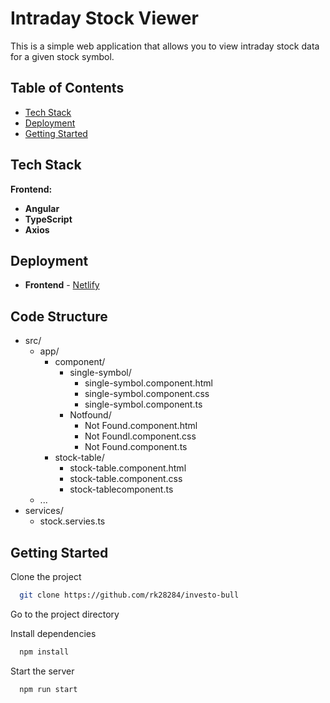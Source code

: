 # Intraday Stock Viewer

This is a simple web application that allows you to view intraday stock data for a given stock symbol.
## Table of Contents

- [Tech Stack](#tech-stack)
- [Deployment](#deployment)
- [Getting Started](#links)

## Tech Stack

**Frontend:**

- **Angular** 
- **TypeScript** 
- **Axios** 

## Deployment

- **Frontend** - [Netlify](https://clientintraday.vercel.app/)





## Code Structure

- src/
  - app/
    - component/
      - single-symbol/
        - single-symbol.component.html
        - single-symbol.component.css
        - single-symbol.component.ts
      - Notfound/
        - Not Found.component.html
        - Not Foundl.component.css
        - Not Found.component.ts
    - stock-table/
      - stock-table.component.html
      - stock-table.component.css
      - stock-tablecomponent.ts
  - ...
- services/
  - stock.servies.ts
## Getting Started

Clone the project

```bash
  git clone https://github.com/rk28284/investo-bull
```

Go to the project directory

Install dependencies

```bash
  npm install
```

Start the server

```bash
  npm run start
```
